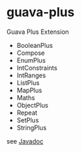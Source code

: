 guava-plus
==========

Guava Plus Extension

 - BooleanPlus
 - Compose
 - EnumPlus
 - IntConstraints
 - IntRanges
 - ListPlus
 - MapPlus
 - Maths
 - ObjectPlus
 - Repeat
 - SetPlus
 - StringPlus

see [Javadoc](https://wokier.ci.cloudbees.com/job/guava-plus/site/apidocs/index.html)

